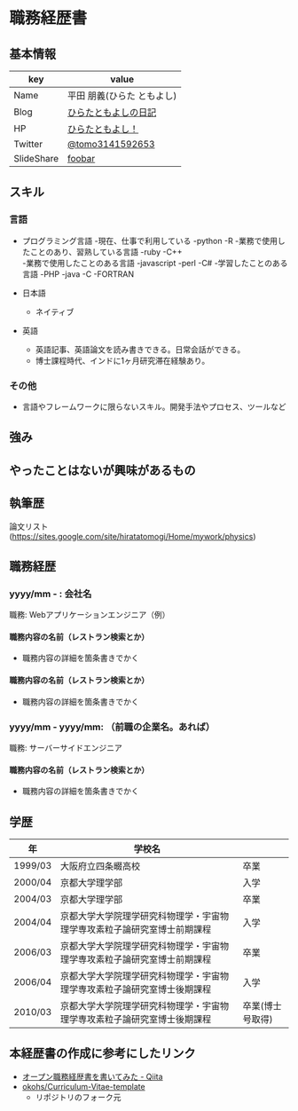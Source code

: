 # 職務経歴書

## 基本情報

|key|value|
|---|-----|
|Name|平田 朋義(ひらた ともよし)|
|Blog|[ひらたともよしの日記](http://tomo31415926563.hatenablog.com/)|
|HP|[ひらたともよし！](https://sites.google.com/site/hiratatomogi/)|
|Twitter|[@tomo3141592653](https://twitter.com/foobar)|
|SlideShare|[foobar](https://www.slideshare.net/tomo3141592653/)|


## スキル

### 言語

- プログラミング言語
  -現在、仕事で利用している
    -python
    -R
  -業務で使用したことのあり、習熟している言語
    -ruby
    -C++   
  -業務で使用したことのある言語
    -javascript
    -perl
    -C#
  -学習したことのある言語
    -PHP
    -java
    -C
    -FORTRAN
    
- 日本語
  - ネイティブ
- 英語
  - 英語記事、英語論文を読み書きできる。日常会話ができる。
  - 博士課程時代、インドに1ヶ月研究滞在経験あり。

### その他

- 言語やフレームワークに限らないスキル。開発手法やプロセス、ツールなど

## 強み

## やったことはないが興味があるもの

## 執筆歴
論文リスト(https://sites.google.com/site/hiratatomogi/Home/mywork/physics)

## 職務経歴

### yyyy/mm - : 会社名

職務: Webアプリケーションエンジニア（例）

#### 職務内容の名前（レストラン検索とか）

- 職務内容の詳細を箇条書きでかく

#### 職務内容の名前（レストラン検索とか）

- 職務内容の詳細を箇条書きでかく

### yyyy/mm - yyyy/mm: （前職の企業名。あれば）

職務: サーバーサイドエンジニア

#### 職務内容の名前（レストラン検索とか）

- 職務内容の詳細を箇条書きでかく

## 学歴

|年|学校名||
|---|-----|----|
|1999/03|大阪府立四条畷高校|卒業|																																									
|2000/04|京都大学理学部|入学|	
|2004/03|京都大学理学部|卒業|																																									
|2004/04|京都大学大学院理学研究科物理学・宇宙物理学専攻素粒子論研究室博士前期課程|入学|		
|2006/03|京都大学大学院理学研究科物理学・宇宙物理学専攻素粒子論研究室博士前期課程|卒業|
|2006/04|京都大学大学院理学研究科物理学・宇宙物理学専攻素粒子論研究室博士後期課程|入学|
|2010/03|京都大学大学院理学研究科物理学・宇宙物理学専攻素粒子論研究室博士後期課程|卒業(博士号取得)|

## 本経歴書の作成に参考にしたリンク
- [オープン職務経歴書を書いてみた - Qiita](https://qiita.com/Sa2Knight/items/4af2f24fac9290d26119)
- [okohs/Curriculum-Vitae-template](https://github.com/okohs/Curriculum-Vitae-template)
  - リポジトリのフォーク元
																																																																																																							
